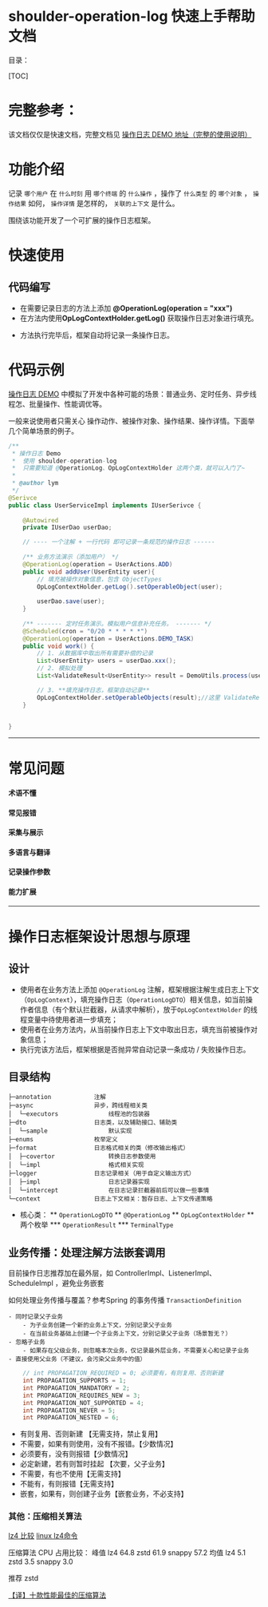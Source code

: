 # shoulder-operation-log 快速上手帮助文档

目录：

[TOC]

# 完整参考：

该文档仅仅是快速文档，完整文档见 [操作日志 DEMO 地址（完整的使用说明）]()

# 功能介绍

记录 `哪个用户` 在 `什么时刻` 用 `哪个终端` 的 `什么操作` ，操作了 `什么类型` 的 `哪个对象` ， `操作结果` 如何， `操作详情` 是怎样的， `关联的上下文` 是什么。

围绕该功能开发了一个可扩展的操作日志框架。

# 快速使用

## 代码编写    

* 在需要记录日志的方法上添加 **@OperationLog(operation = "xxx")** 
* 在方法内使用**OpLogContextHolder.getLog()** 获取操作日志对象进行填充。

- 方法执行完毕后，框架自动将记录一条操作日志。

# 代码示例

[操作日志 DEMO](https://github.com/ChinaLym/shoulder-framework-demo/blob/main/demo1/src/main/java/com/example/demo1/controller/log/OperationLogDemoController.java)
中模拟了开发中各种可能的场景：普通业务、定时任务、异步线程怎、批量操作、性能调优等。

一般来说使用者只需关心 操作动作、被操作对象、操作结果、操作详情。下面举几个简单场景的例子。

```java
/**
 * 操作日志 Demo 
 *	使用 shoulder-operation-log
 *  只需要知道 @OperationLog、OpLogContextHolder 这两个类，就可以入门了~
 *  
 * @author lym
 */
@Serivce
public class UserServiceImpl implements IUserSerivce {
        
    @Autowired
    private IUserDao userDao;

    // ---- 一个注解 + 一行代码 即可记录一条规范的操作日志 ------
    
    /** 业务方法演示（添加用户） */
    @OperationLog(operation = UserActions.ADD)
    public void addUser(UserEntity user){
        // 填充被操作对象信息，包含 ObjectTypes
        OpLogContextHolder.getLog().setOperableObject(user);
        
        userDao.save(user);
    }
    
    /** ------- 定时任务演示。模拟用户信息补充任务。 ------- */
    @Scheduled(cron = "0/20 * * * * *")
    @OperationLog(operation = UserActions.DEMO_TASK)
    public void work() {
        // 1. 从数据库中取出所有需要补偿的记录
        List<UserEntity> users = userDao.xxx();
        // 2. 模拟处理
        List<ValidateResult<UserEntity>> result = DemoUtils.process(users);

        // 3. **填充操作日志，框架自动记录**
        OpLogContextHolder.setOperableObjects(result);//这里 ValidateResult 继承了 OperateRecordDto
    }
   

}
```

----



# 常见问题

#### 术语不懂

#### 常见报错

#### 采集与展示

#### 多语言与翻译

#### 记录操作参数

#### 能力扩展

--------------

# 操作日志框架设计思想与原理


## 设计


- 使用者在业务方法上添加 `@OperationLog` 
注解，框架根据注解生成日志上下文（`OpLogContext`），填充操作日志（`OperationLogDTO`）相关信息，如当前操作者信息（有个默认拦截器，从请求中解析），放于`OpLogContextHolder` 的线程变量中待使用者进一步填充；
- 使用者在业务方法内，从当前操作日志上下文中取出日志，填充当前被操作对象信息；
- 执行完该方法后，框架根据是否抛异常自动记录一条成功 / 失败操作日志。



## 目录结构
```
├─annotation            注解
├─async                 异步，跨线程相关类
│  └─executors              线程池的包装器
├─dto                   日志类，以及辅助接口、辅助类
│  └─sample                 默认实现
├─enums                 枚举定义
├─format                日志格式相关的类（修改输出格式）
│  ├─covertor               转换日志参数使用
│  └─impl                   格式相关实现
├─logger                日志记录相关（用于自定义输出方式）
│  ├─impl                   日志记录器实现
│  └─intercept              在日志记录拦截器前后可以做一些事情
└─context               日志上下文相关：暂存日志、上下文传递策略
```

* 核心类：
** `OperationLogDTO`
** `@OperationLog`
** `OpLogContextHolder`
** 两个枚举
*** `OperationResult`
*** `TerminalType`


## 业务传播：处理注解方法嵌套调用

目前操作日志推荐加在最外层，如 ControllerImpl、ListenerImpl、ScheduleImpl ，避免业务嵌套

如何处理业务传播与覆盖？参考Spring 的事务传播 `TransactionDefinition`

```
- 同时记录父子业务
    - 为子业务创建一个新的业务上下文，分别记录父子业务
    - 在当前业务基础上创建一个子业务上下文，分别记录父子业务（场景暂无？）
- 忽略子业务
    - 如果存在父级业务，则忽略本次业务，仅记录最外层业务，不需要关心和记录子业务
- 直接使用父业务（不建议，会污染父业务中的值）
```

```java
    // int PROPAGATION_REQUIRED = 0; 必须要有，有则复用、否则新建
    int PROPAGATION_SUPPORTS = 1;
    int PROPAGATION_MANDATORY = 2;
    int PROPAGATION_REQUIRES_NEW = 3;
    int PROPAGATION_NOT_SUPPORTED = 4;
    int PROPAGATION_NEVER = 5;
    int PROPAGATION_NESTED = 6;
```
- 有则复用、否则新建 【无需支持，禁止复用】
- 不需要，如果有则使用，没有不报错。【少数情况】
- 必须要有，没有则报错【少数情况】
- 必定新建，若有则暂时挂起 【次要，父子业务】
- 不需要，有也不使用【无需支持】
- 不能有，有则报错【无需支持】
- 嵌套，如果有，则创建子业务【嵌套业务，不必支持】


### 其他：压缩相关算法

[lz4 比较](https://www.jianshu.com/p/71eb3071d3e0)
[linux lz4命令](https://www.howtoing.com/zstd-fast-data-compression-algorithm-used-by-facebook)

压缩算法 CPU 占用比较：
峰值 lz4 64.8 zstd 61.9 snappy 57.2
均值 lz4 5.1 zstd 3.5 snappy 3.0

推荐 zstd

[【译】十款性能最佳的压缩算法](https://www.cnblogs.com/huxi2b/p/12989317.html)
